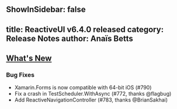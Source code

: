 ShowInSidebar: false
---
title: ReactiveUI v6.4.0 released
category: Release Notes
author: Anaïs Betts
---

## [What's New](https://github.com/reactiveui/ReactiveUI/compare/6.3.0...6.3.1)

### Bug Fixes
- Xamarin.Forms is now compatible with 64-bit iOS (#790)
- Fix a crash in TestScheduler.WithAsync (#772, thanks @flagbug)
- Add ReactiveNavigationController (#783, thanks @BrianSakhai)
